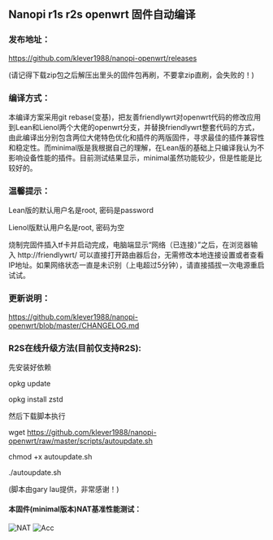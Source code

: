 ## Nanopi r1s r2s openwrt 固件自动编译

### 发布地址：

https://github.com/klever1988/nanopi-openwrt/releases

(请记得下载zip包之后解压出里头的固件包再刷，不要拿zip直刷，会失败的！)

### 编译方式：

本编译方案采用git rebase(变基)，把友善friendlywrt对openwrt代码的修改应用到Lean和Lienol两个大佬的openwrt分支，并替换friendlywrt整套代码的方式，由此编译出分别包含两位大佬特色优化和插件的两版固件，寻求最佳的插件兼容性和稳定性。而minimal版是我根据自己的理解，在Lean版的基础上只编译我认为不影响设备性能的插件。目前测试结果显示，minimal虽然功能较少，但是性能是比较好的。

### 温馨提示：

Lean版的默认用户名是root, 密码是password

Lienol版默认用户名是root, 密码为空

烧制完固件插入tf卡并启动完成，电脑端显示“网络（已连接）”之后，在浏览器输入 http://friendlywrt/ 可以直接打开路由器后台，无需修改本地连接设置或者查看IP地址。如果网络状态一直是未识别（上电超过5分钟），请直接插拔一次电源重启试试。

### 更新说明：

https://github.com/klever1988/nanopi-openwrt/blob/master/CHANGELOG.md

### R2S在线升级方法(目前仅支持R2S):

先安装好依赖

opkg update

opkg install zstd

然后下载脚本执行

wget https://github.com/klever1988/nanopi-openwrt/raw/master/scripts/autoupdate.sh

chmod +x autoupdate.sh

./autoupdate.sh

(脚本由gary lau提供，非常感谢！)

#### 本固件(minimal版本)NAT基准性能测试：

![NAT](https://github.com/klever1988/nanopi-openwrt/raw/master/assets/NAT.jpg)
![Acc](https://raw.githubusercontent.com/klever1988/nanopi-openwrt/master/assets/Acc.jpg)
